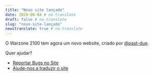 ```yaml
---
title: "Novo site lançado"
date: 2020-06-04 # no-translate
draft: false # no-translate
slug: "novo-site-lançado"
newstranslate: true # no-translate
---
```


O Warzone 2100 tem agora um novo website, criado por [@past-due](https://github.com/past-due).

Quer ajudar?
- [Reportar Bugs no Site](https://github.com/Warzone2100/wz2100.net/issues/new/choose)
- [Ajude-nos a traduzir o site](https://github.com/Warzone2100/wz2100.net/docs/Translation.md)
